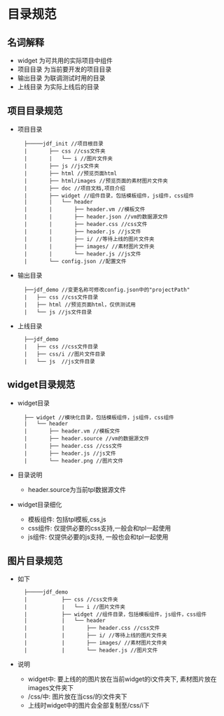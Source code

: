 # 目录规范

## 名词解释

* widget 为可共用的实际项目中组件
* 项目目录 为当前要开发的项目目录
* 输出目录 为联调测试时用的目录
* 上线目录 为实际上线后的目录

## 项目目录规范

* 项目目录

		├─────jdf_init //项目根目录
		|		├── css //css文件夹
		|		|	└── i //图片文件夹
		|		├── js //js文件夹
		|		├── html //预览页面html
		|		├── html/images //预览页面的素材图片文件夹
		|		├── doc //项目文档,项目介绍
		|		├── widget //组件目录，包括模板组件，js组件，css组件
		|		|	└── header
		|		|		├── header.vm //模板文件
		|		|		├── header.json //vm的数据源文件		
		|		|		├── header.css //css文件
		|		|		├── header.js //js文件
		|		|		├── i/ //等待上线的图片文件夹
		|		|		├── images/ //素材图片文件夹
		|		|		└── header.js //js文件
		|		└── config.json //配置文件


* 输出目录

		├──jdf_demo //变更名称可修改config.json中的"projectPath"
		|	├── css //css文件目录
		|	├── html //预览页面html，仅供测试用
		|	└── js //js文件目录

* 上线目录

		├──jdf_demo
		|	├── css //css文件目录
		|	├── css/i //图片文件目录
		|	└── js  //js文件目录

## widget目录规范

* widget目录

		├── widget //模块化目录，包括模板组件，js组件，css组件
		|	└── header
		|		├── header.vm //模板文件
		|		├── header.source //vm的数据源文件		
		|		├── header.css //css文件
		|		├── header.js //js文件
		|		└── header.png //图片文件

* 目录说明
	* header.source为当前tpl数据源文件

* widget目录细化
	* 模板组件: 包括tpl模板,css,js
	* css组件: 仅提供必要的css支持,一般会和tpl一起使用
	* js组件: 仅提供必要的js支持, 一般也会和tpl一起使用

## 图片目录规范

* 如下

		├─────jdf_demo
		|		  	├── css //css文件夹
		|			|	└── i //图片文件夹
		|		  	├── widget //组件目录，包括模板组件，js组件，css组件
		|			|	└── header
		|			|		├── header.css //css文件
		|			|		├── i/ //等待上线的图片文件夹
		|			|		├── images/ //素材图片文件夹
		|			|		└── header.js //图片文件

* 说明
	* widget中: 要上线的的图片放在当前widget的i文件夹下, 素材图片放在images文件夹下
	* /css/中: 图片放在当css/的i文件夹下
	* 上线时widget中的图片会全部复制至/css/i下
